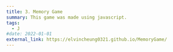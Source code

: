 ```yaml
---
title: 3. Memory Game
summary: This game was made using javascript.
tags:
  - J
#date: 2022-01-01
external_link: https://elvincheung0321.github.io/MemoryGame/
---
```

